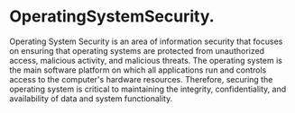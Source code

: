 # OperatingSystemSecurity.
Operating System Security is an area of information security that focuses on ensuring that operating systems are protected from unauthorized access, malicious activity, and malicious threats. The operating system is the main software platform on which all applications run and controls access to the computer's hardware resources. Therefore, securing the operating system is critical to maintaining the integrity, confidentiality, and availability of data and system functionality.
